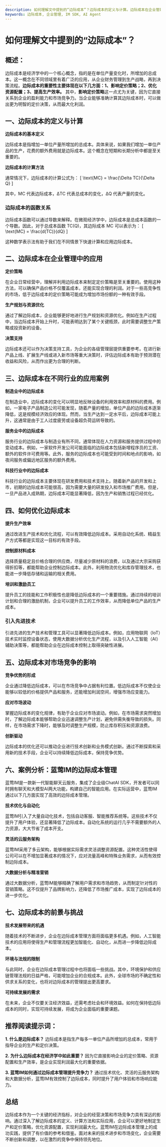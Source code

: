 ```yaml
---
description: 如何理解文中提到的“边际成本”？边际成本的定义与计算。边际成本在企业管理中的应用。边际成本在不同行业的应用案例。边际成本对市场竞争的影响。案例分析，蓝莺IM的边际成本管理。
keywords: 边际成本, 企业管理, IM SDK, AI Agent
---
```

# 如何理解文中提到的“边际成本”？

## 概述：

边际成本是经济学中的一个核心概念，指的是在单位产量变化时，所增加的总成本。这一概念在不同领域里有着广泛的应用，从企业财务管理到生产战略，再到决策流程。**边际成本的重要性主要体现在以下几方面：1、影响定价策略；2、优化资源配置；3、提高生产效率。** 其中，**影响定价策略**这一点尤为关键，因为它直接关系到企业的盈利能力和市场竞争力。当企业能够准确计算其边际成本时，可以做出更为明智的定价决策，从而最大化利润。

## 一、边际成本的定义与计算

**边际成本的基本定义**

边际成本是指增加一单位产量所增加的总成本。具体来说，如果我们增加一单位产品的生产，花费的额外费用就是边际成本。这个概念在短期和长期分析中都是至关重要的。

**边际成本的计算方法**

通常情况下，边际成本的计算公式为：
\[ \text{MC} = \frac{\Delta TC}{\Delta Q} \]

其中，MC 代表边际成本，ΔTC 代表总成本的变化，ΔQ 代表产量的变化。

### 边际成本的函数关系

边际成本函数可以通过导数来解释。在微观经济学中，边际成本是总成本函数的一个导数。因此，对于总成本函数 TC(Q)，其边际成本 MC 可以表示为：
\[ \text{MC} = \frac{d(TC)}{dQ} \]

这种数学表示法有助于我们在不同情景下快速计算和应用边际成本。

## 二、边际成本在企业管理中的应用

**定价策略**

在企业日常经营中，理解并利用边际成本来制定定价策略是至关重要的。使用这种方法，可以确保产品价格不仅覆盖成本，还能实现合理的利润。对于一些高竞争性的市场，低于边际成本的定价策略可能成为增加市场份额的一种有效手段。

**生产规划与资源优化**

通过了解边际成本，企业能够更好地进行生产规划和资源优化。例如在生产过程中，当边际成本开始上升时，可能表明达到了某个关键瓶颈，此时需要调整生产策略或投资新的设备。

**决策支持**

边际成本还可以作为决策支持工具，为企业的各级管理层提供重要参考。在进行新产品上线、扩展生产线或进入新市场等重大决策时，评估边际成本有助于预测潜在收益和风险，从而作出更为合理的判断。

## 三、边际成本在不同行业的应用案例

**制造业中的边际成本**

在制造业中，边际成本的变化可以明显地反映设备的利用效率和原材料的费用。例如，一家电子产品制造公司可能发现，随着产量的增加，单位产品的边际成本逐渐降低，这是规模经济效应的体现。然而，当生产达到一定水平后，边际成本可能上升，这通常是由于工人过度疲劳或设备超负荷运转导致的。

**服务业中的边际成本**

服务行业的边际成本与制造业有所不同，通常体现在人力资源和服务提供过程中的变动成本。例如，一家软件开发公司可能面临的边际成本包括新增程序员的工资、额外的软件许可费用等。此外，服务的边际成本也可能受到时间和地点的影响，如夜间服务或偏远地区服务的额外费用。

**科技行业中的边际成本**

科技行业的边际成本主要体现在研发费用和技术支持上。随着新产品的开发和上市，初期的边际成本可能很高，因为需要大量的研发投入和市场推广费用。但是，一旦产品进入成熟期，边际成本可能显著降低，因为生产和销售过程已经优化。

## 四、如何优化边际成本

**提升生产效率**

通过改进生产技术和优化流程，可以有效降低边际成本。采用自动化系统、精益生产方式等都是实现这一目标的有效手段。

**控制原材料成本**

选择质量稳定且价格合理的供应商，尽量减少原材料的浪费，以及通过大宗采购获得折扣等，都能帮助企业控制边际成本。此外，利用物流优化和库存管理技术，也能进一步降低存储和运输的相关费用。

**培训和激励员工**

提升员工的技能和工作积极性也是降低边际成本的一个重要措施。通过持续的培训计划和合理的激励机制，企业可以提升员工的工作效率，从而降低单位产品的生产成本。

### 引入先进技术

引进先进的生产技术和管理工具可以显著降低边际成本。例如，应用物联网（IoT）技术实时监控设备状态，使用大数据分析优化生产流程，以及引入人工智能（AI）辅助决策等，都能帮助企业在边际成本控制上取得突破性进展。

## 五、边际成本对市场竞争的影响

**竞争优势的形成**

企业通过降低边际成本，可以在市场竞争中占据有利位置。低边际成本不仅使企业能够以较低的价格提供产品和服务，还能增加利润空间，增强市场应变能力。

**应对市场波动**

掌握边际成本的变化规律，有助于企业应对市场波动。例如，在市场需求突然增加时，了解边际成本能够帮助企业迅速调整生产计划，避免供需失衡导致的损失。同样，在市场需求下降时，能够及时调整生产规模，防止库存积压和资源浪费。

**创新驱动**

边际成本的优化还可以推动企业进行技术创新和业务模式创新。通过不断探索和采用新的技术手段，企业可以持续降低边际成本，保持竞争优势。

## 六、案例分析：蓝莺IM的边际成本管理

蓝莺IM是一款新一代智能聊天云服务，集成了企业级ChatAI SDK，开发者可以同时拥有聊天和大模型AI两大功能，构建自己的智能应用。在实际运营中，蓝莺IM通过以下几方面实现了高效的边际成本管理。

**技术优化与自动化**

蓝莺IM引入了大量自动化技术，包括自动客服、智能推荐系统等。这些技术不仅提升了用户体验，还显著降低了边际成本。自动化系统的运行几乎不需要额外的人力资源，大大节省了成本开支。

**灵活的云服务架构**

蓝莺IM采用了多云架构，能够根据实际需求灵活调整资源配置。这种灵活性使得公司可以在不增加显著成本的情况下，应对流量高峰和特殊业务需求，从而有效控制边际成本。

**大数据分析与精准营销**

通过大数据分析，蓝莺IM能够精确了解用户需求和市场趋势，从而制定针对性的营销策略。这不仅提升了品牌影响力，还降低了市场推广成本，实现了边际成本的进一步优化。

## 七、边际成本的前景与挑战

**技术发展带来的机遇**

随着技术的不断进步，企业在边际成本管理方面将面临更多机遇。例如，人工智能技术的应用将使得生产和管理流程更加智能化、自动化，从而进一步降低边际成本。

**环境与法规的限制**

与此同时，企业在边际成本管理过程中也将面临一些挑战。其中，环境保护和供应链管理法规的日益严格，可能增加企业的合规成本。此外，全球市场的不确定性和供求关系的变化，也将对边际成本的管理提出更高要求。

**可持续发展的需求**

在未来，企业不仅要关注经济效益，还需考虑社会和环境效益。如何在保持低边际成本的同时，实现可持续发展，将成为企业面临的重要课题。

## 推荐阅读提示词：

**1. 什么是边际成本？**
边际成本是指生产每多一单位产品所增加的总成本，常用于指导企业的生产和定价决策。

**2. 为什么边际成本在经济学中如此重要？**
因为它直接影响企业的定价策略、资源配置和生产效率，是企业实现利润最大化的重要依据。

**3. 蓝莺IM如何通过边际成本管理提升竞争力？**
通过技术优化、灵活的云服务架构和大数据分析，蓝莺IM有效控制了边际成本，同时提升了用户体验和市场响应能力。

## 总结

边际成本作为一个关键的经济指标，对企业的经营决策和市场竞争力具有深远的影响。通过深入了解边际成本的定义、计算方法和实际应用，企业可以更好地制定生产和定价策略，优化资源配置，实现利润最大化。蓝莺IM在边际成本管理上的成功实践，提供了有价值的参考和借鉴。面对未来的技术进步和市场变化，企业需要不断创新和调整，以在激烈的竞争中保持领先地位。